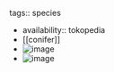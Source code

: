 tags:: species

- availability:: tokopedia
- [[conifer]]
- ![image](https://peach-geographical-bat-397.mypinata.cloud/ipfs/QmW5DYk64DQA1Jt974SJxjjvZmhiM1QA1jzJrigkK3T8L3)
- ![image](https://peach-geographical-bat-397.mypinata.cloud/ipfs/QmSyV5627pU6oe4oUJiWKBGoMCN9p3zAryzPxzkqDr3yhH)